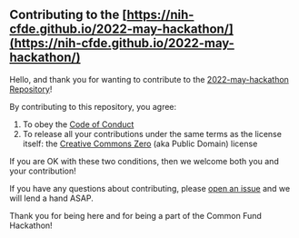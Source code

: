 ## Contributing to the [https://nih-cfde.github.io/2022-may-hackathon/](https://nih-cfde.github.io/2022-may-hackathon/)

Hello, and thank you for wanting to contribute to the [2022-may-hackathon Repository](https://github.com/nih-cfde/2022-may-hackathon)\!

By contributing to this repository, you agree:

1.  To obey the [Code of Conduct](CODEOFCONDUCT.md)
2.  To release all your contributions under the same terms as the
    license itself: the [Creative Commons Zero](LICENSE.md/) (aka
    Public Domain) license

If you are OK with these two conditions, then we welcome both you and
your contribution\!

If you have any questions about contributing, please [open an
issue](https://nih-cfde.github.io/2022-may-hackathon/issues/new) and we
will lend a hand ASAP.

Thank you for being here and for being a part of the Common Fund Hackathon!

